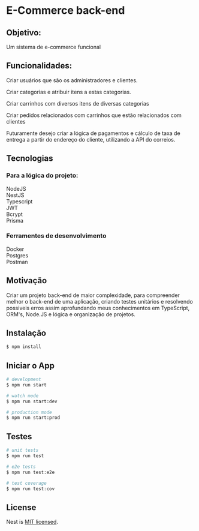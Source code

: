 # E-Commerce back-end


## Objetivo: <br/>
Um sistema de e-commerce funcional

## Funcionalidades: <br/>
  Criar usuários que são os administradores e clientes. <br/>

  Criar categorias e atribuir itens a estas categorias.  <br/>

  Criar carrinhos com diversos itens de diversas categorias <br/>

  Criar pedidos relacionados com carrinhos que estão relacionados com clientes <br/>
  
  Futuramente desejo criar a lógica de pagamentos e cálculo de taxa de entrega a partir do endereço do cliente, utilizando a API do correios. <br/>
  
## Tecnologias

### Para a lógica do projeto:
  NodeJS <br/>
  NestJS  <br/>
  Typescript  <br/>
  JWT  <br/>
  Bcrypt  <br/>
  Prisma  <br/>

### Ferramentes de desenvolvimento 
  Docker  <br/>
  Postgres  <br/>
  Postman  <br/>

## Motivação

  Criar um projeto back-end de maior complexidade, para compreender melhor o back-end de uma aplicação, criando testes unitários e resolvendo possiveis erros assim aprofundando meus conhecimentos em TypeScript, ORM's, Node.JS e lógica e organização de projetos.

## Instalação

```bash
$ npm install
```

## Iniciar o App

```bash
# development
$ npm run start

# watch mode
$ npm run start:dev

# production mode
$ npm run start:prod
```

## Testes

```bash
# unit tests
$ npm run test

# e2e tests
$ npm run test:e2e

# test coverage
$ npm run test:cov
```

## License

Nest is [MIT licensed](LICENSE).
